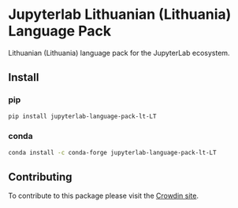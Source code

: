 # Jupyterlab Lithuanian (Lithuania) Language Pack

Lithuanian (Lithuania) language pack for the JupyterLab ecosystem.

## Install

### pip

```bash
pip install jupyterlab-language-pack-lt-LT
```

### conda

```bash
conda install -c conda-forge jupyterlab-language-pack-lt-LT
```

## Contributing

To contribute to this package please visit the [Crowdin site](https://crowdin.com/project/jupyterlab).
